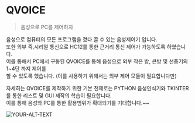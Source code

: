 # QVOICE
> 음성으로 PC를 제어하자  

음성으로 컴퓨터의 모든 프로그램을 켰다 끌 수 있는 음성제어기 입니다.  
또한 외부 즉,시리얼 통신으로 HC12를 통한 근거리 통신 제어가 가능하도록 하였습니다.  
이를 통해서 PC에서 구동된 QVOICE를 통해 음성으로 외부 작은 방, 큰방 및 선풍기의 1~4단 까지 제어를  
할 수 있도록 했습니다. (이를 사용하기 위해서는 외부 제어 모듈이 필요합니다만)  

자세히는 QVOICE를 제작하기 위한 기본 전제로는 PYTHON 음성인식기와 TKINTER 를 통한 리스트 및 GUI 제작의 학습이 필요합니다.  
이를 통해 음성와 PC를 통한 활용범위가 확대되기를 기대합니다.~~  

<picture>
 <source media="(prefers-color-scheme: dark)" srcset="YOUR-DARKMODE-IMAGE">
 <source media="(prefers-color-scheme: light)" srcset="YOUR-LIGHTMODE-IMAGE">
 <img alt="YOUR-ALT-TEXT" src="![image](https://user-images.githubusercontent.com/15701294/195753115-290c568c-c15e-4223-8327-198f2a5dbe51.png)">
</picture>
